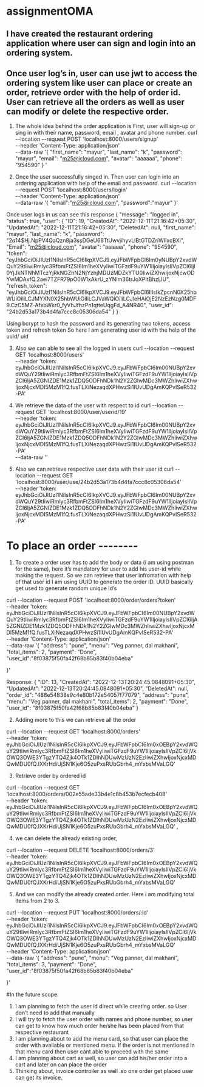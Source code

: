 # assignmentOMA



## I have created the restaurant ordering application where user can sign and login into an ordering system.
## Once user log’s in, user can use jwt to access the ordering system like user can place or create an order, retrieve order with the help of order id. User can retrieve all the orders as well as user can modify or delete the respective order.

1.	The whole idea behind the order application is First, user will sign-up or sing in with their name, password, email , avatar and  phone number.
curl --location --request POST 'localhost:8000/users/signup' \
--header 'Content-Type: application/json' \
--data-raw '{
    "first_name": "mayur",
    "last_name": "k",
    "password": "mayur",
    "email": "m25@icloud.com",
    "avatar": "aaaaaa",
    "phone": "954590"
}
'

2.	Once the user successfully singed in. Then user can login into an ordering application with help of the email and password.
curl --location --request POST 'localhost:8000/users/login' \
--header 'Content-Type: application/json' \
--data-raw '{
    "email":"m25@icloud.com",
    "password":"mayur"
}'

Once user logs in us can see this response
{
    "message": "logged in",
    "status": true,
    "user": {
        "ID": 19,
        "CreatedAt": "2022-12-11T21:16:42+05:30",
        "UpdatedAt": "2022-12-11T21:16:42+05:30",
        "DeletedAt": null,
        "first_name": "mayur",
        "last_name": "k",
        "password": "$2a$14$Hj.NpPV4QaQzn8ja3ssDGeU68TtUwvjihyvLlBtGTDZriWIIxcBXi",
        "Email": "m25@icloud.com",
        "avatar": "aaaaaa",
        "phone": "954590",
        "token": "eyJhbGciOiJIUzI1NiIsInR5cCI6IkpXVCJ9.eyJFbWFpbCI6Im0yNUBpY2xvdWQuY29tIiwiRmlyc3RfbmFtZSI6Im1heXVyIiwiTGFzdF9uYW1lIjoiayIsIlVpZCI6IjI0YjJkNTNhMTczYjRkNGZhN2NjYzhjMDUzMDZkYTU0IiwiZXhwIjoxNjcwODYwMDAxfQ.2aei7TZFR79pO0W1xAkrU_zYNIm36trJoXPItBhzLlU",
        "refresh_token": "eyJhbGciOiJIUzI1NiIsInR5cCI6IkpXVCJ9.eyJFbWFpbCI6IiIsIkZpcnN0X25hbWUiOiIiLCJMYXN0X25hbWUiOiIiLCJVaWQiOiIiLCJleHAiOjE2NzEzNzg0MDF9.CzC5MZ-AfxbWkr0_fyVhJfhzPn1qtteUqgFd_A4NR40",
        "user_id": "24b2d53a173b4d4fa7ccc8c05306da54"
    }
}

Using bcrypt to hash the password and its generating two tokens, access token and refresh token
So here I am generating user id with the help of the uuid/ uid

3.	Also we can able to see all the logged in users
curl --location --request GET 'localhost:8000/users' \
--header 'token: eyJhbGciOiJIUzI1NiIsInR5cCI6IkpXVCJ9.eyJFbWFpbCI6Im00NUBpY2xvdWQuY29tIiwiRmlyc3RfbmFtZSI6Im1heXVyIiwiTGFzdF9uYW1lIjoiayIsIlVpZCI6IjA5ZGNlZDE1Mzk1ZDQ5ODFhNDk1N2Y2ZGIwMDc3MWZhIiwiZXhwIjoxNjcxMDI5MzM1fQ.fusTLXiNezaqdXPHwzSi1IUvUDgAmKQPvISeR532-PA'


4.	We retrieve the data of the user with respect to id
curl --location --request GET 'localhost:8000/user/userid/19' \
--header 'token: eyJhbGciOiJIUzI1NiIsInR5cCI6IkpXVCJ9.eyJFbWFpbCI6Im00NUBpY2xvdWQuY29tIiwiRmlyc3RfbmFtZSI6Im1heXVyIiwiTGFzdF9uYW1lIjoiayIsIlVpZCI6IjA5ZGNlZDE1Mzk1ZDQ5ODFhNDk1N2Y2ZGIwMDc3MWZhIiwiZXhwIjoxNjcxMDI5MzM1fQ.fusTLXiNezaqdXPHwzSi1IUvUDgAmKQPvISeR532-PA' \
--data-raw ''


5.	Also we can retrieve respective user data with their user id 
curl --location --request GET 'localhost:8000/user/use/24b2d53a173b4d4fa7ccc8c05306da54' \
--header 'token: eyJhbGciOiJIUzI1NiIsInR5cCI6IkpXVCJ9.eyJFbWFpbCI6Im00NUBpY2xvdWQuY29tIiwiRmlyc3RfbmFtZSI6Im1heXVyIiwiTGFzdF9uYW1lIjoiayIsIlVpZCI6IjA5ZGNlZDE1Mzk1ZDQ5ODFhNDk1N2Y2ZGIwMDc3MWZhIiwiZXhwIjoxNjcxMDI5MzM1fQ.fusTLXiNezaqdXPHwzSi1IUvUDgAmKQPvISeR532-PA'


# To place an order --------

1.	To create a order user has to add the body or data (i am using postman for the same), here it’s mandatory for user to add his user-id while making the request. So we can retrieve that user infromation with help of that user id 
I am using UUID to generate the order ID. 
UUID basically get used to generate random unique Id’s

curl --location --request POST 'localhost:8000/order/orders?token' \
--header 'token: eyJhbGciOiJIUzI1NiIsInR5cCI6IkpXVCJ9.eyJFbWFpbCI6Im00NUBpY2xvdWQuY29tIiwiRmlyc3RfbmFtZSI6Im1heXVyIiwiTGFzdF9uYW1lIjoiayIsIlVpZCI6IjA5ZGNlZDE1Mzk1ZDQ5ODFhNDk1N2Y2ZGIwMDc3MWZhIiwiZXhwIjoxNjcxMDI5MzM1fQ.fusTLXiNezaqdXPHwzSi1IUvUDgAmKQPvISeR532-PA' \
--header 'Content-Type: application/json' \
--data-raw '{
    "address": "pune",
    "menu": "Veg panner, dal makhani",
    "total_items": 2,
    "payment": "Done",
    "user_id":"8f03875f50fa42f68b85b83f40b04eba"
    
}'


Response:
{
    "ID": 13,
    "CreatedAt": "2022-12-13T20:24:45.0848091+05:30",
    "UpdatedAt": "2022-12-13T20:24:45.0848091+05:30",
    "DeletedAt": null,
    "order_id": "488e54838e9c4e80b172e54057f77079",
    "address": "pune",
    "menu": "Veg panner, dal makhani",
    "total_items": 2,
    "payment": "Done",
    "user_id": "8f03875f50fa42f68b85b83f40b04eba"
}


2.	Adding more to this we can retrieve all the order

curl --location --request GET 'localhost:8000/orders' \
--header 'token: eyJhbGciOiJIUzI1NiIsInR5cCI6IkpXVCJ9.eyJFbWFpbCI6Im0xOEBpY2xvdWQuY29tIiwiRmlyc3RfbmFtZSI6Im1heXVyIiwiTGFzdF9uYW1lIjoiayIsIlVpZCI6IjVkOWQ3OWE3YTgzYTQ4Zjk4OTk1ZDlhNDUwMzUzN2EzIiwiZXhwIjoxNjcxMDQwMDU0fQ.IXKrHdiUjSN1Kje6O5zuPxsRUbGbrh4_mYxbsMVaLGQ'



3.	 Retrieve order by ordered id

curl --location --request GET 'localhost:8000/orders/002e55ade33b4e1c8b453b7ecfecb408' \
--header 'token: eyJhbGciOiJIUzI1NiIsInR5cCI6IkpXVCJ9.eyJFbWFpbCI6Im0xOEBpY2xvdWQuY29tIiwiRmlyc3RfbmFtZSI6Im1heXVyIiwiTGFzdF9uYW1lIjoiayIsIlVpZCI6IjVkOWQ3OWE3YTgzYTQ4Zjk4OTk1ZDlhNDUwMzUzN2EzIiwiZXhwIjoxNjcxMDQwMDU0fQ.IXKrHdiUjSN1Kje6O5zuPxsRUbGbrh4_mYxbsMVaLGQ'
, 


4.	we can delete the already existing order, 

curl --location --request DELETE 'localhost:8000/orders/3' \
--header 'token: eyJhbGciOiJIUzI1NiIsInR5cCI6IkpXVCJ9.eyJFbWFpbCI6Im0xOEBpY2xvdWQuY29tIiwiRmlyc3RfbmFtZSI6Im1heXVyIiwiTGFzdF9uYW1lIjoiayIsIlVpZCI6IjVkOWQ3OWE3YTgzYTQ4Zjk4OTk1ZDlhNDUwMzUzN2EzIiwiZXhwIjoxNjcxMDQwMDU0fQ.IXKrHdiUjSN1Kje6O5zuPxsRUbGbrh4_mYxbsMVaLGQ'


5.	And we can modify the already created order. Here i am modifying total items from 2 to 3.

curl --location --request PUT 'localhost:8000/orders/:id' \
--header 'token: eyJhbGciOiJIUzI1NiIsInR5cCI6IkpXVCJ9.eyJFbWFpbCI6Im0xOEBpY2xvdWQuY29tIiwiRmlyc3RfbmFtZSI6Im1heXVyIiwiTGFzdF9uYW1lIjoiayIsIlVpZCI6IjVkOWQ3OWE3YTgzYTQ4Zjk4OTk1ZDlhNDUwMzUzN2EzIiwiZXhwIjoxNjcxMDQwMDU0fQ.IXKrHdiUjSN1Kje6O5zuPxsRUbGbrh4_mYxbsMVaLGQ' \
--header 'Content-Type: application/json' \
--data-raw '{
    "address": "pune",
    "menu": "Veg panner, dal makhani",
    "total_items": 3,
    "payment": "Done",
    "user_id":"8f03875f50fa42f68b85b83f40b04eba"
    
}'

#In the future scope:
1.	I am planning to fetch the user id direct while creating order. so User don’t need to add that manually 
2.	I will try to fetch the user order with names and phone number,  so user can get to know how much order he/she has been placed from that respective restaurant
3.	I am planning about to add the menu card,  so that user can place the order with available or mentioned menu. If the order is not mentioned in that menu card then user cant able to proceed with the same
4.	I am planning about cart as well, so user can add his/her order into a cart and later on can place the order
5.	Thinking about, invoice controller as well .so one order get placed user can get its invoice.
